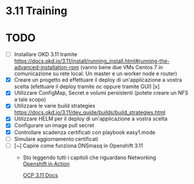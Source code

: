 # 3.11 Training

# TODO
- [ ] Installare OKD 3.11 tramite https://docs.okd.io/3.11/install/running_install.html#running-the-advanced-installation-rpm (vanno bene due VMs Centos 7 in comunicazione su rete local. Un master e un worker node e router)
- [x] Creare un progetto ed effettuare il deploy di un'applicazione a vostra scelta (efettuare il deploy tramite oc oppure tramite GUI) [x]
- [x] Utilizzare ConfigMap, Secret e volumi persistenti (potete creare un NFS a tale scopo)
- [x] Utilizzare le varie build strategies https://docs.okd.io/3.11/dev_guide/builds/build_strategies.html
- [x] Utilizzare HELM per il deploy di un'applicazione a vostra scelta
- [x] Configurare un image pull secret
- [x] Controllare scadenza certificati con playbook easy1.mode
- [ ] Simulare aggiornamento certificati
- [ ] [~] Capire come funziona DNSmasq in Openshift 3.11
    - Sto leggendo tutti i capitoli che riguardano Networking \
        [Openshift in Action](https://www.manning.com/books/openshift-in-action)

        [OCP 3.11 Docs](https://docs.openshift.com/container-platform/3.11/admin_guide/managing_networking.html)
